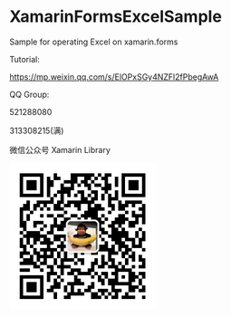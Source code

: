 # XamarinFormsExcelSample
Sample for operating Excel on xamarin.forms

Tutorial:

https://mp.weixin.qq.com/s/ElOPxSGy4NZFl2fPbegAwA

QQ Group:

521288080

313308215(满)

微信公众号
Xamarin Library

<img src="https://github.com/jingliancui/XamarinFormsExcelSample/blob/master/Images/wechatqrcode.jpg?raw=true"/>

